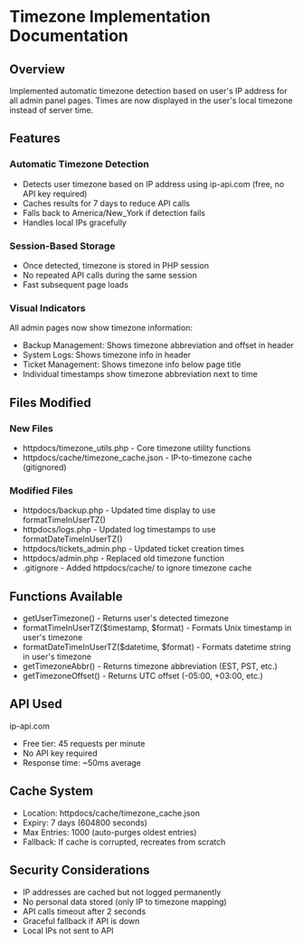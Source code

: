 # Timezone Implementation Documentation

## Overview
Implemented automatic timezone detection based on user's IP address for all admin panel pages. Times are now displayed in the user's local timezone instead of server time.

## Features

### Automatic Timezone Detection
- Detects user timezone based on IP address using ip-api.com (free, no API key required)
- Caches results for 7 days to reduce API calls
- Falls back to America/New_York if detection fails
- Handles local IPs gracefully

### Session-Based Storage
- Once detected, timezone is stored in PHP session
- No repeated API calls during the same session
- Fast subsequent page loads

### Visual Indicators
All admin pages now show timezone information:
- Backup Management: Shows timezone abbreviation and offset in header
- System Logs: Shows timezone info in header
- Ticket Management: Shows timezone info below page title
- Individual timestamps show timezone abbreviation next to time

## Files Modified

### New Files
- httpdocs/timezone_utils.php - Core timezone utility functions
- httpdocs/cache/timezone_cache.json - IP-to-timezone cache (gitignored)

### Modified Files
- httpdocs/backup.php - Updated time display to use formatTimeInUserTZ()
- httpdocs/logs.php - Updated log timestamps to use formatDateTimeInUserTZ()
- httpdocs/tickets_admin.php - Updated ticket creation times
- httpdocs/admin.php - Replaced old timezone function
- .gitignore - Added httpdocs/cache/ to ignore timezone cache

## Functions Available

- getUserTimezone() - Returns user's detected timezone
- formatTimeInUserTZ($timestamp, $format) - Formats Unix timestamp in user's timezone
- formatDateTimeInUserTZ($datetime, $format) - Formats datetime string in user's timezone
- getTimezoneAbbr() - Returns timezone abbreviation (EST, PST, etc.)
- getTimezoneOffset() - Returns UTC offset (-05:00, +03:00, etc.)

## API Used

ip-api.com
- Free tier: 45 requests per minute
- No API key required
- Response time: ~50ms average

## Cache System

- Location: httpdocs/cache/timezone_cache.json
- Expiry: 7 days (604800 seconds)
- Max Entries: 1000 (auto-purges oldest entries)
- Fallback: If cache is corrupted, recreates from scratch

## Security Considerations

- IP addresses are cached but not logged permanently
- No personal data stored (only IP to timezone mapping)
- API calls timeout after 2 seconds
- Graceful fallback if API is down
- Local IPs not sent to API
